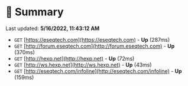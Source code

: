 # 📖 Summary
Last updated: **5/16/2022, 11:43:12 AM**

- `GET` [https://eseqtech.com](https://eseqtech.com) - **Up** (287ms)
- `GET` [http://forum.eseqtech.com](http://forum.eseqtech.com) - **Up** (370ms)
- `GET` [http://hexp.net](http://hexp.net) - **Up** (72ms)
- `GET` [http://ws.hexp.net](http://ws.hexp.net) - **Up** (43ms)
- `GET` [http://eseqtech.com/infoline](http://eseqtech.com/infoline) - **Up** (159ms)
